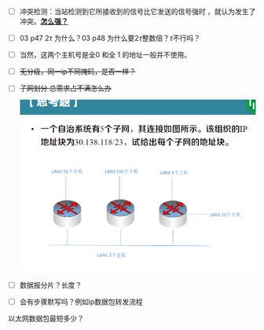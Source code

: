 - [ ] 冲突检测：当站检测到它所接收到的信号比它发送的信号强时 ，就认为发生了冲突。**<u>怎么强？</u>**

- [ ] 03 p47   $2\tau$ 为什么？03 p48  为什么要$2\tau$整数倍？$\tau$不行吗？

- [ ] 当然，这两个主机号是全0 和全 1 的地址一般并不使用。

- [ ] ~~无分级，同一ip不同掩码，是否一样？~~

- [ ] ~~子网划分 总需求占不满怎么办~~

  ![image-20201120002035625](问题.assets/image-20201120002035625.png)

- [ ] 数据报分片？长度？

- [ ] 会有步骤默写吗？例如ip数据包转发流程



以太网数据包最短多少？